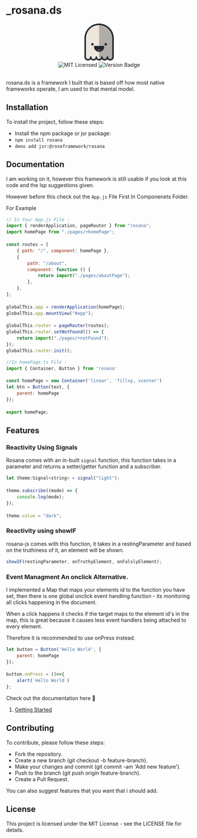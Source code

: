 # _rosana.ds

<div align="center"><img src="./rosana.png" width="100" /></div>

<div align="center">
<img alt="MIT Licensed" src="https://img.shields.io/badge/license-MIT-blue.svg">
<img alt="Version Badge" src="https://img.shields.io/badge/version-1.0.59-brightgreen.svg">

</div>

<br>

rosana.ds is a framework I built that is based off how most native frameworks operate, I am used to
that mental model.

## Installation

To install the project, follow these steps:

- Install the npm package or jsr package:
- `npm install rosana`
- `deno add jsr:@roseframework/rosana`

## Documentation

I am working on it, however this framework is still usable if you look at this code and the lsp suggestions given.

However before this check out the `App.js` File First In Componenets Folder.

For Example

```javascript
// In Your App.js File :
import { renderApplication, pageRouter } from "rosana";
import homePage from "./pages/+homePage";

const routes = [
    { path: "/", component: homePage },
    {
        path: "/about",
        component: function () {
            return import("./pages/aboutPage");
        },
    },
];

globalThis.app = renderApplication(homePage);
globalThis.app.mountView("#app");

globalThis.router = pageRouter(routes);
globalThis.router.setNotFound(() => {
    return import("./pages/+notFound");
});
globalThis.router.init();

```

```javascript
//In homePage.ts File :
import { Container, Button } from 'rosana'

const homePage = new Container('linear', 'fillxy, vcenter')
let btn = Button(text, {
    parent: homePage
});

export homePage;
```

## Features

### Reactivity Using Signals

Rosana comes with an in-built `signal` function, this function takes in a parameter and returns a setter/getter function and a subscriber.

```javascript
let theme:Signal<string> = signal("light");

theme.subscribe((mode) => {
    console.log(mode);
});

theme.value = "dark";
```

### Reactivity using showIF

rosana-js comes with this function, it takes in a restingParameter and based on the truthiness of it, an element will be shown.

```javascript
showIF(restingParameter, onTruthyElement, onFalslyElement);
```

### Event Managment An onclick Alternative.

I implemented a Map that maps your elements id to the function you have set, then there is one global onclick event handling function - its monitoring all clicks happening in the document.

When a click happens it checks if the target maps to the element id's in the map, this is great because it causes less event handlers being attached to every element.

Therefore it is recommended to use onPress instead.

```javascript
let button = Button('Hello World', {
    parent: homePage
});

button.onPress = ()=>{
    alert(`Hello World`)
};
```

Check out the documentation here 🧩

1. [Getting Started](./docs/+Getting_Started.md)

## Contributing

To contribute, please follow these steps:

- Fork the repository.
- Create a new branch (git checkout -b feature-branch).
- Make your changes and commit (git commit -am 'Add new feature').
- Push to the branch (git push origin feature-branch).
- Create a Pull Request.

You can also suggest features that you want that i should add.

## License

This project is licensed under the MIT License - see the LICENSE file for details.
